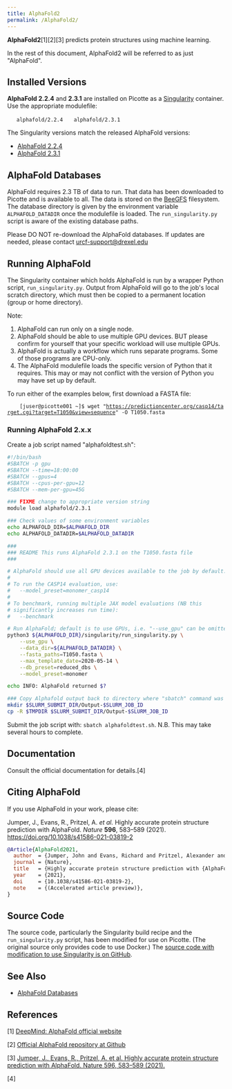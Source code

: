 ```yaml
---
title: AlphaFold2
permalink: /AlphaFold2/
---
```


**AlphaFold2**[1][2][3] predicts protein structures using machine
learning.

In the rest of this document, AlphaFold2 will be referred to as just
"AlphaFold".

Installed Versions
------------------

**AlphaFold 2.2.4** and **2.3.1** are installed on Picotte as a
[Singularity](/Singularity "wikilink") container. Use the appropriate
modulefile:

`   alphafold/2.2.4`
`   alphafold/2.3.1`

The Singularity versions match the released AlphaFold versions:

-   [AlphaFold 2.2.4](https://github.com/deepmind/alphafold/tree/v2.2.4)
-   [AlphaFold 2.3.1](https://github.com/deepmind/alphafold/tree/v2.3.1)

AlphaFold Databases
-------------------

AlphaFold requires 2.3 TB of data to run. That data has been downloaded
to Picotte and is available to all. The data is stored on the
[BeeGFS](/BeeGFS "wikilink") filesystem. The database directory is given
by the environment variable `ALPHAFOLD_DATADIR` once the modulefile is
loaded. The `run_singularity.py` script is aware of the existing
database paths.

Please DO NOT re-download the AlphaFold databases. If updates are
needed, please contact urcf-support@drexel.edu

Running AlphaFold
-----------------

The Singularity container which holds AlphaFold is run by a wrapper
Python script, `run_singularity.py`. Output from AlphaFold will go to
the job's local scratch directory, which must then be copied to a
permanent location (group or home directory).

Note:

1.  AlphaFold can run only on a single node.
2.  AlphaFold should be able to use multiple GPU devices. BUT please
    confirm for yourself that your specific workload will use multiple
    GPUs.
3.  AlphaFold is actually a workflow which runs separate programs. Some
    of those programs are CPU-only.
4.  The AlphaFold modulefile loads the specific version of Python that
    it requires. This may or may not conflict with the version of Python
    you may have set up by default.

To run either of the examples below, first download a FASTA file:

`    [juser@picotte001 ~]$ wget "`[`https://predictioncenter.org/casp14/target.cgi?target=T1050&view=sequence`](https://predictioncenter.org/casp14/target.cgi?target=T1050&view=sequence)`" -O T1050.fasta`

### Running AlphaFold 2.x.x

Create a job script named "alphafoldtest.sh":

``` bash
#!/bin/bash
#SBATCH -p gpu
#SBATCH --time=18:00:00
#SBATCH --gpus=4
#SBATCH --cpus-per-gpu=12
#SBATCH --mem-per-gpu=45G

### FIXME change to appropriate version string
module load alphafold/2.3.1

### Check values of some environment variables
echo ALPHAFOLD_DIR=$ALPHAFOLD_DIR
echo ALPHAFOLD_DATADIR=$ALPHAFOLD_DATADIR

###
### README This runs AlphaFold 2.3.1 on the T1050.fasta file
###

# AlphaFold should use all GPU devices available to the job by default.
#
# To run the CASP14 evaluation, use:
#   --model_preset=monomer_casp14
#
# To benchmark, running multiple JAX model evaluations (NB this
# significantly increases run time):
#   --benchmark

# Run AlphaFold; default is to use GPUs, i.e. "--use_gpu" can be omitted.
python3 ${ALPHAFOLD_DIR}/singularity/run_singularity.py \
    --use_gpu \
    --data_dir=${ALPHAFOLD_DATADIR} \
    --fasta_paths=T1050.fasta \
    --max_template_date=2020-05-14 \
    --db_preset=reduced_dbs \
    --model_preset=monomer

echo INFO: AlphaFold returned $?

### Copy Alphafold output back to directory where "sbatch" command was issued.
mkdir $SLURM_SUBMIT_DIR/Output-$SLURM_JOB_ID
cp -R $TMPDIR $SLURM_SUBMIT_DIR/Output-$SLURM_JOB_ID
```

Submit the job script with: `sbatch alphafoldtest.sh`. N.B. This may
take several hours to complete.

Documentation
-------------

Consult the official documentation for details.[4]

Citing AlphaFold
----------------

If you use AlphaFold in your work, please cite:

Jumper, J., Evans, R., Pritzel, A. *et al.* Highly accurate protein
structure prediction with AlphaFold. *Nature* **596**, 583–589 (2021).
<https://doi.org/10.1038/s41586-021-03819-2>

``` bibtex
@Article{AlphaFold2021,
  author  = {Jumper, John and Evans, Richard and Pritzel, Alexander and Green, Tim and Figurnov, Michael and Ronneberger, Olaf and Tunyasuvunakool, Kathryn and Bates, Russ and {\v{Z}}{\'\i}dek, Augustin and Potapenko, Anna and Bridgland, Alex and Meyer, Clemens and Kohl, Simon A A and Ballard, Andrew J and Cowie, Andrew and Romera-Paredes, Bernardino and Nikolov, Stanislav and Jain, Rishub and Adler, Jonas and Back, Trevor and Petersen, Stig and Reiman, David and Clancy, Ellen and Zielinski, Michal and Steinegger, Martin and Pacholska, Michalina and Berghammer, Tamas and Bodenstein, Sebastian and Silver, David and Vinyals, Oriol and Senior, Andrew W and Kavukcuoglu, Koray and Kohli, Pushmeet and Hassabis, Demis},
  journal = {Nature},
  title   = {Highly accurate protein structure prediction with {AlphaFold}},
  year    = {2021},
  doi     = {10.1038/s41586-021-03819-2},
  note    = {(Accelerated article preview)},
}
```

Source Code
-----------

The source code, particularly the Singularity build recipe and the
`run_singularity.py` script, has been modified for use on Picotte. (The
original source only provides code to use Docker.) The [source code with modification to use Singularity is on GitHub](https://github.com/prehensilecode/alphafold_singularity).

See Also
--------

-   [AlphaFold Databases](/AlphaFold_Databases "wikilink")

References
----------

<references/>

[1] [DeepMind: AlphaFold official website](https://deepmind.com/research/case-studies/alphafold)

[2] [Official AlphaFold repository at Github](https://github.com/deepmind/alphafold)

[3] [Jumper, J., Evans, R., Pritzel, A. et al. Highly accurate protein structure prediction with AlphaFold. Nature 596, 583–589 (2021).](https://dx.doi.org/10.1038/s41586-021-03819-2)

[4]